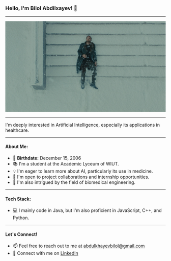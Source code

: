 ### Hello, I'm Bilol Abdilxayev! 👋

---

![Ryan Gosling](ryan.jpg)

---

I'm deeply interested in Artificial Intelligence, especially its applications in healthcare.

---

#### About Me:

- 📅 **Birthdate:** December 15, 2006
- 📚 I'm a student at the Academic Lyceum of WIUT.
- 💡 I'm eager to learn more about AI, particularly its use in medicine.
- 💼 I'm open to project collaborations and internship opportunities.
- 🧬 I'm also intrigued by the field of biomedical engineering.

---

#### Tech Stack:

- 💻 I mainly code in Java, but I'm also proficient in JavaScript, C++, and Python.

---

#### Let's Connect!

- 📫 Feel free to reach out to me at [abdulkhayevbilol@gmail.com](mailto:abdulkhayevbilol@gmail.com)
- 🔗 Connect with me on [LinkedIn](https://www.linkedin.com/in/bilol-abdilxayev-b6b7b02b1/)
